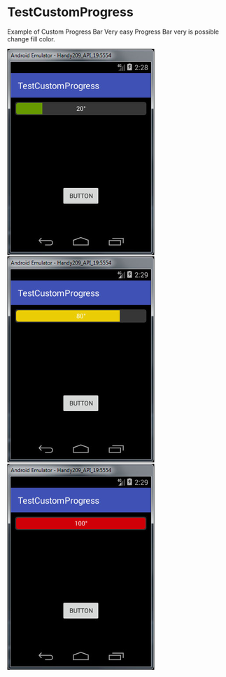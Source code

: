 # TestCustomProgress
Example of Custom Progress Bar
Very easy Progress Bar very is possible change fill color.

<IMG SRC="https://raw.githubusercontent.com/rcaboni/TestCustomProgress/master/Immagine2.jpg">
  <IMG SRC="https://raw.githubusercontent.com/rcaboni/TestCustomProgress/master/Immagine3.jpg">
    <IMG SRC="https://raw.githubusercontent.com/rcaboni/TestCustomProgress/master/Immagine4.jpg">
